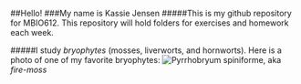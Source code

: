 ##Hello! 
###My name is Kassie Jensen
#####This is my github repository for MBIO612. This repository will hold folders for exercises and homework each week. 

#####I study _bryophytes_ (mosses, liverworts, and hornworts). Here is a photo of one of my favorite bryophytes: ![*Pyrrhobryum spiniforme*](Photos/IMG_4933.jpeg), aka _fire-moss_
 